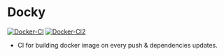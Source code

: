 # Docky
[![Docker-CI](https://github.com/XenonTheInertG/MegaSDK-Py/actions/workflows/Docker-CI.yml/badge.svg)](https://github.com/XenonTheInertG/MegaSDK-Py/actions/workflows/Docker-CI.yml) [![Docker-CI2](https://github.com/XenonTheInertG/Docky/actions/workflows/Docker-CI2.yml/badge.svg)](https://github.com/XenonTheInertG/Docky/actions/workflows/Docker-CI2.yml)
- CI for building docker image on every push & dependencies updates.

